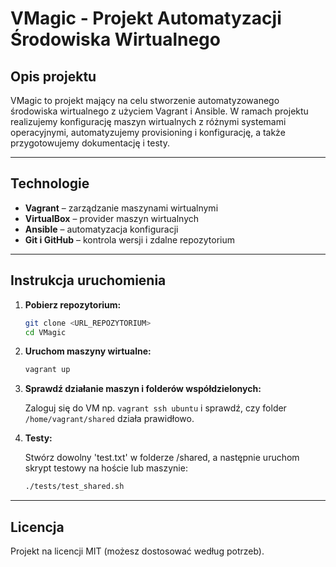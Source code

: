 # VMagic - Projekt Automatyzacji Środowiska Wirtualnego

## Opis projektu

VMagic to projekt mający na celu stworzenie automatyzowanego środowiska wirtualnego z użyciem Vagrant i Ansible. W ramach projektu realizujemy konfigurację maszyn wirtualnych z różnymi systemami operacyjnymi, automatyzujemy provisioning i konfigurację, a także przygotowujemy dokumentację i testy.

---

## Technologie

- **Vagrant** – zarządzanie maszynami wirtualnymi
- **VirtualBox** – provider maszyn wirtualnych
- **Ansible** – automatyzacja konfiguracji
- **Git i GitHub** – kontrola wersji i zdalne repozytorium

---

## Instrukcja uruchomienia

1. **Pobierz repozytorium:**

   ```bash
   git clone <URL_REPOZYTORIUM>
   cd VMagic
   ```

2. **Uruchom maszyny wirtualne:**

   ```bash
   vagrant up
   ```

3. **Sprawdź działanie maszyn i folderów współdzielonych:**

   Zaloguj się do VM np. `vagrant ssh ubuntu` i sprawdź, czy folder `/home/vagrant/shared` działa prawidłowo.

4. **Testy:**

   Stwórz dowolny 'test.txt' w folderze /shared, a następnie uruchom skrypt testowy na hoście lub maszynie:

   ```bash
   ./tests/test_shared.sh
   ```

---

## Licencja

Projekt na licencji MIT (możesz dostosować według potrzeb).

